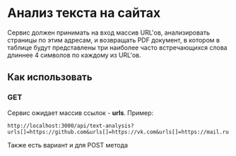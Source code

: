 # Анализ текста на сайтах

Сервис должен принимать на вход массив URL'ов, анализировать страницы по этим адресам, и возвращать PDF документ, в котором в таблице будут представлены три наиболее часто встречающихся слова длиннее 4 символов по каждому из URL'ов.

## Как использовать

### GET

Сервис ожидает массив ссылок - **urls**. Пример:

```link
http://localhost:3000/api/text-analysis?urls[]=https://github.com&urls[]=https://vk.com&urls[]=https://mail.ru
```

Также есть вариант и для POST метода
